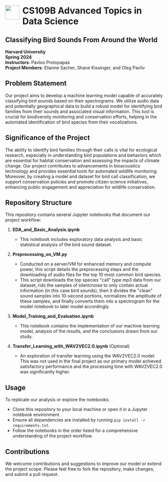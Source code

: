 # <img style="float: left; padding-right: 10px; width: 45px" src="https://raw.githubusercontent.com/Harvard-IACS/2018-CS109A/master/content/styles/iacs.png"> CS109B Advanced Topics in Data Science

## **Classifying Bird Sounds From Around the World**

**Harvard University**<br/>
**Spring 2024**<br/>
**Instructors**: Pavlos Protopapas<br/>
**Project Members**: Elianne Sacher, Shane Kissinger, and Oleg Pavliv

## **Problem Statement**

Our project aims to develop a machine learning model capable of accurately classifying bird sounds based on their spectrograms. We utilize audio data and potentially geographical data to build a robust model for identifying bird families from their sounds and associated visual information. This tool is crucial for biodiversity monitoring and conservation efforts, helping in the automated identification of bird species from their vocalizations.

## **Significance of the Project**

The ability to identify bird families through their calls is vital for ecological research, especially in understanding bird populations and behaviors which are essential for habitat conservation and assessing the impacts of climate change. Our project contributes to advancements in bioacoustics technology and provides essential tools for automated wildlife monitoring. Moreover, by creating a model and dataset for bird call classification, we support conservation policies and promote citizen science initiatives, enhancing public engagement and appreciation for wildlife conservation.

## **Repository Structure**

This repository contains several Jupyter notebooks that document our project workflow:

1. **EDA_and_Basic_Analysis.ipynb**
   - This notebook includes exploratory data analysis and basic statistical analysis of the bird sound dataset.

2. **Preprocessing_on_VM.py**
   - Conducted on a server/VM for enhanced memory and compute power, this script details the preprocessing steps and the downloading of audio files for the top 10 most common bird species.
   - This script downloads the top species "call" type mp3 data from our dataset, rids the samples of silent/noise to only contain actual information (in this case bird sounds), then it divides the "clean" sound samples into 10-second portions, normalizes the amplitude of these samples, and finally converts them into a spectrogram for the model notebook to later model accordingly.

3. **Model_Training_and_Evaluation.ipynb**
   - This notebook contains the implementation of our machine learning model, analysis of the results, and the conclusions drawn from our study.

4. **Transfer_Learning_with_WAV2VEC2.0.ipynb** (Optional)
   - An exploration of transfer learning using the WAV2VEC2.0 model. This was not used in the final project as our primary model achieved satisfactory performance and the processing time with WAV2VEC2.0 was significantly higher.

## **Usage**

To replicate our analysis or explore the notebooks:
- Clone this repository to your local machine or open it in a Jupyter notebook environment.
- Ensure all dependencies are installed by running `pip install -r requirements.txt`.
- Follow the notebooks in the order listed for a comprehensive understanding of the project workflow.

## **Contributions**

We welcome contributions and suggestions to improve our model or extend the project scope. Please feel free to fork the repository, make changes, and submit a pull request.
